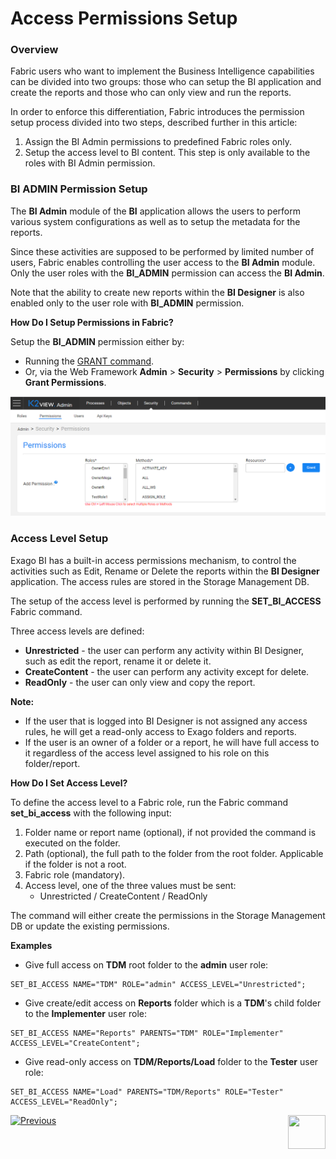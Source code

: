 # Access Permissions Setup

### Overview

Fabric users who want to implement the Business Intelligence capabilities can be divided into two groups: those who can setup the BI application and create the reports and those who can only view and run the reports. 

In order to enforce this differentiation, Fabric introduces the permission setup process divided into two steps, described further in this article:

1. Assign the BI Admin permissions to predefined Fabric roles only. 
2. Setup the access level to BI content. This step is only available to the roles with BI Admin permission.


### BI ADMIN Permission Setup 

The **BI Admin** module of the **BI** application allows the users to perform various system configurations as well as to setup the metadata for the reports. 

Since these activities are supposed to be performed by limited number of users, Fabric enables controlling the user access to the **BI Admin** module. Only the user roles with the **BI_ADMIN** permission can access the **BI Admin**.

Note that the ability to create new reports within the **BI Designer** is also enabled only to the user role with **BI_ADMIN** permission.

**How Do I Setup Permissions in Fabric?**

Setup the **BI_ADMIN** permission either by:

* Running the [GRANT command](/articles/17_fabric_credentials/02_fabric_credentials_commands.md#grant-command).
* Or, via the Web Framework **Admin** > **Security** > **Permissions** by clicking **Grant Permissions**.

<img src="images/permissions_setup_0.PNG" alt="image" />

### Access Level Setup

Exago BI has a built-in access permissions mechanism, to control the activities such as Edit, Rename or Delete the reports within the **BI Designer** application. The access rules are stored in the Storage Management DB.

The setup of the access level is performed by running the **SET_BI_ACCESS** Fabric command.

Three access levels are defined:

* **Unrestricted** - the user can perform any activity within BI Designer, such as edit the report, rename it or delete it.
* **CreateContent** - the user can perform any activity except for delete.
* **ReadOnly** - the user can only view and copy the report.

**Note:**

- If the user that is logged into BI Designer is not assigned any access rules, he will get a read-only access to Exago folders and reports.
- If the user is an owner of a folder or a report, he will have full access to it regardless of the access level assigned to his role on this folder/report.

**How Do I Set Access Level?**

To define the access level to a Fabric role, run the Fabric command **set_bi_access** with the following input:

1. Folder name or report name (optional), if not provided the command is executed on the <project name> folder.
2. Path (optional), the full path to the folder from the root folder. Applicable if the folder is not a root.
3. Fabric role (mandatory).
4. Access level, one of the three values must be sent: 
   * Unrestricted / CreateContent / ReadOnly

The command will either create the permissions in the Storage Management DB or update the existing permissions.

**Examples**

* Give full access on **TDM** root folder to the **admin** user role:

```
SET_BI_ACCESS NAME="TDM" ROLE="admin" ACCESS_LEVEL="Unrestricted";
```

* Give create/edit access on **Reports** folder which is a **TDM**'s child folder to the **Implementer** user role: 

~~~
SET_BI_ACCESS NAME="Reports" PARENTS="TDM" ROLE="Implementer" ACCESS_LEVEL="CreateContent";
~~~

* Give read-only access on **TDM/Reports/Load** folder to the **Tester** user role: 

~~~
SET_BI_ACCESS NAME="Load" PARENTS="TDM/Reports" ROLE="Tester" ACCESS_LEVEL="ReadOnly";
~~~



[![Previous](/articles/images/Previous.png)](01_Installation.md)[<img align="right" width="60" height="54" src="/articles/images/Next.png">](03_Metadata_Setup.md) 

